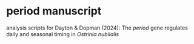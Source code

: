 # period manuscript
analysis scripts for Dayton & Dopman (2024): The *period* gene regulates daily and seasonal timing in *Ostrinia nubilalis*
